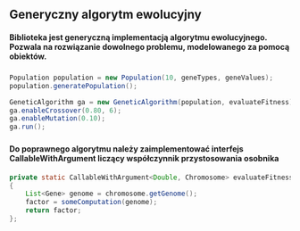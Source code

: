 ## Generyczny algorytm ewolucyjny
#### Biblioteka jest generyczną implementacją algorytmu ewolucyjnego. Pozwala na rozwiązanie dowolnego problemu, modelowanego za pomocą obiektów.
###
```java
Population population = new Population(10, geneTypes, geneValues);
population.generatePopulation();

GeneticAlgorithm ga = new GeneticAlgorithm(population, evaluateFitness);
ga.enableCrossover(0.80, 6);
ga.enableMutation(0.10);
ga.run();
```
###
#### Do poprawnego algorytmu należy zaimplementować interfejs CallableWithArgument liczący współczynnik przystosowania osobnika
```java
private static CallableWithArgument<Double, Chromosome> evaluateFitness = (chromosome) ->
{
    List<Gene> genome = chromosome.getGenome();
    factor = someComputation(genome);
    return factor;
};
```
